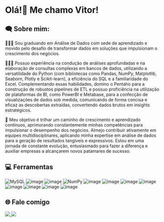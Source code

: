 # Olá!👋 Me chamo Vitor!

## 🗨 Sobre mim:

🧑🏻‍🎓 Sou graduando em Análise de Dados com sede de aprendizado e movido pelo desafio de transformar dados em soluções que impulsionam o crescimento dos negócios.

👨🏻‍💻 Possuo experiência na condução de análises aprofundadas e na elaboração de consultas complexas em bancos de dados, utilizando a versatilidade do Python (com bibliotecas como Pandas, NumPy, Matplotlib, Seaborn, Plotly e Scikit-learn), a eficiência do SQL e a familiaridade do Excel. Complementando essas habilidades, domino o Pentaho para a construção de robustos pipelines de ETL e possuo proficiência na utilização de plataformas de BI, como PowerBI e Metabase, para a confecção de visualizações de dados sob medida, comunicando de forma concisa e eficaz as descobertas extraídas, convertendo dados brutos em insights estratégicos.

🚀 Meu objetivo é trilhar um caminho de crescimento e aprendizado contínuos, aprimorando constantemente minhas competências para impulsionar o desempenho dos negócios. Almejo contribuir ativamente em equipes multidisciplinares, aplicando minha expertise em análise de dados para a geração de resultados tangíveis e expressivos. Estou em uma jornada de constante evolução, entusiasmado para fazer a diferença e auxiliar empresas a alcançarem novos patamares de sucesso.

## 💻 Ferramentas

![MySQL](https://img.shields.io/badge/mysql-4479A1.svg?style=for-the-badge&logo=mysql&logoColor=white) ![image](https://github.com/user-attachments/assets/07384cc4-c041-4c2b-be70-87d4611a3a36)  ![image](https://github.com/user-attachments/assets/9e5fe0cf-ec1b-41c2-9482-8224e428eb3f) ![NumPy](https://img.shields.io/badge/numpy-%23013243.svg?style=for-the-badge&logo=numpy&logoColor=white) ![image](https://github.com/user-attachments/assets/dabc8616-c813-4dab-b1af-b9ab10ca59db) ![image](https://github.com/user-attachments/assets/99a2e7f4-5151-4573-8917-1d56ccad3c32) ![image](https://github.com/user-attachments/assets/17362ba8-f9dc-4647-b478-d76e8aa97591) ![image](https://github.com/user-attachments/assets/eb9d5387-3f7d-429b-b380-a6ddb29abd31) ![image](https://github.com/user-attachments/assets/b5581e31-31c8-4233-826c-58c05a04c3e1) ![image](https://github.com/user-attachments/assets/da72772b-6082-4563-bec4-5d9435927667) ![image](https://github.com/user-attachments/assets/ec37a644-b8cb-4a05-bbb4-910d230a9183) ![image](https://github.com/user-attachments/assets/2f23f012-b49c-466a-9b24-ce965134ec6a) 

## 🌐 Fale comigo
<a href="https://api.whatsapp.com/send?l=pt_BR&phone=5584999289207"><img src="https://img.shields.io/badge/WhatsApp-25D366?style=for-the-badge&logo=whatsapp&logoColor=white"> <a href="https://www.linkedin.com/in/vitor-vitorino-b94833258/"><img src="https://img.shields.io/badge/linkedin-%230077B5.svg?style=for-the-badge&logo=linkedin&logoColor=white">







